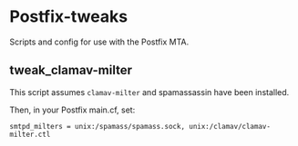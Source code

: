 # Postfix-tweaks
Scripts and config for use with the Postfix MTA.

## tweak_clamav-milter
This script assumes `clamav-milter` and spamassassin have been installed.

Then, in your Postfix main.cf, set:

    smtpd_milters = unix:/spamass/spamass.sock, unix:/clamav/clamav-milter.ctl
